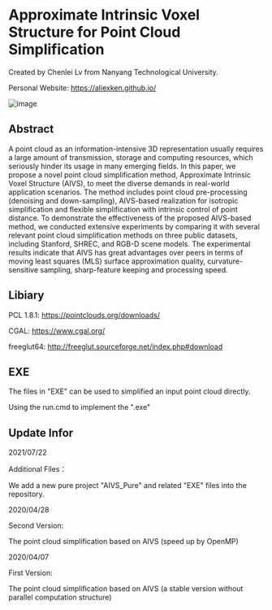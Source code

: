 # Approximate Intrinsic Voxel Structure for Point Cloud Simplification

Created by Chenlei Lv from Nanyang Technological University.

Personal Website: https://aliexken.github.io/

![image](https://user-images.githubusercontent.com/65271555/128493952-cc959564-83af-4a49-8619-58a5466e7389.png)


## Abstract

A point cloud as an information-intensive 3D representation usually requires a large amount of transmission, storage and computing resources, which seriously hinder its usage in many emerging fields. In this paper, we propose a novel point cloud simplification method, Approximate Intrinsic Voxel Structure (AIVS), to meet the diverse demands in real-world application scenarios. The method includes point cloud pre-processing (denoising and down-sampling), AIVS-based realization for isotropic simplification and flexible simplification with intrinsic control of point distance. To demonstrate the effectiveness of the proposed AIVS-based method, we conducted extensive experiments by comparing it with several relevant point cloud simplification methods on three public datasets, including Stanford, SHREC, and RGB-D scene models. The experimental results indicate that AIVS has great advantages over peers in terms of moving least squares (MLS) surface approximation quality, curvature-sensitive sampling, sharp-feature keeping and processing speed.

## Libiary

PCL 1.8.1: https://pointclouds.org/downloads/

CGAL: https://www.cgal.org/

freeglut64: http://freeglut.sourceforge.net/index.php#download

## EXE

The files in "EXE" can be used to simplified an input point cloud directly.

Using the run.cmd to implement the ".exe"

## Update Infor

2021/07/22

Additional Files：

We add a new pure project "AIVS_Pure" and related "EXE" files into the repository.

2020/04/28

Second Version:

The point cloud simplification based on AIVS (speed up by OpenMP)

2020/04/07

First Version:

The point cloud simplification based on AIVS (a stable version without parallel computation structure)

